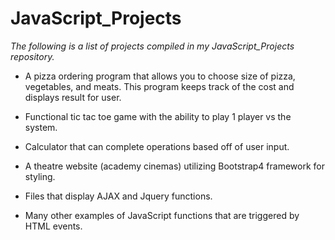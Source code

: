 # JavaScript_Projects

*The following is a list of projects compiled in my JavaScript_Projects repository.*

- A pizza ordering program that allows you to choose size of pizza, vegetables, and meats.  This program keeps track
of the cost and displays result for user.

- Functional tic tac toe game with the ability to play 1 player vs the system.

- Calculator that can complete operations based off of user input.

- A theatre website (academy cinemas) utilizing Bootstrap4 framework for styling.

- Files that display AJAX and Jquery functions. 

- Many other examples of JavaScript functions that are triggered by HTML events.
